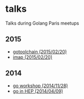 # talks
Talks during Golang Paris meetups

## 2015

- [gotoolchain (2015/02/20)](http://talks.godoc.org/github.com/0intro/talks/2015/gotoolchain/gotoolchain.slide#1)
- [imap (2015/02/20)](http://talks.godoc.org/github.com/GolangParis/talks/2015/imap/imap.slide#1)

## 2014

- [go workshop (2014/11/28)](http://talks.godoc.org/github.com/GolangParis/talks/2014/20141128-workshop/slides/parisgo.slide#1)
- [go in HEP (2014/04/09)](http://talks.godoc.org/github.com/go-hep/talks/2014/golang-paris-gohep/gohep-en.slide#1)
